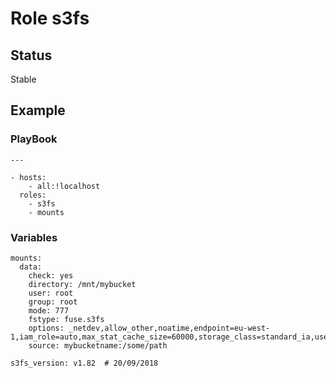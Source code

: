 # Role s3fs

## Status

Stable

## Example

### PlayBook

```
---

- hosts:
    - all:!localhost
  roles:
    - s3fs
    - mounts
```

### Variables

```
mounts:
  data:
    check: yes
    directory: /mnt/mybucket
    user: root
    group: root
    mode: 777
    fstype: fuse.s3fs
    options: _netdev,allow_other,noatime,endpoint=eu-west-1,iam_role=auto,max_stat_cache_size=60000,storage_class=standard_ia,use_sse
    source: mybucketname:/some/path

s3fs_version: v1.82  # 20/09/2018
```
